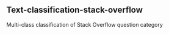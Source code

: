 ## Text-classification-stack-overflow
Multi-class classification of Stack Overflow question category
